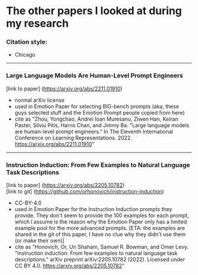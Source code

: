 # The other papers I looked at during my research

### Citation style:

- Chicago

---

### Large Language Models Are Human-Level Prompt Engineers

[link to paper] (https://arxiv.org/abs/2211.01910)

- normal arXiv license
- used in Emotion Paper for selecting BIG-bench prompts (aka, these guys selected stuff and the Emotion Prompt people copied from here)
- cite as "Zhou, Yongchao, Andrei Ioan Muresanu, Ziwen Han, Keiran Paster, Silviu Pitis, Harris Chan, and Jimmy Ba. "Large language models are human-level prompt engineers." In The Eleventh International Conference on Learning Representations. 2022. https://arxiv.org/abs/2211.01910"

---

### Instruction Induction: From Few Examples to Natural Language Task Descriptions

[link to paper] (https://arxiv.org/abs/2205.10782)  
[link to git] (https://github.com/orhonovich/instruction-induction)

- CC-BY-4.0
- used in Emotion Paper for the Instruction Induction prompts they provide. They don't seem to provide the 100 examples for each prompt, which I assume is the reason why the Emotion Paper only has a limited example pool for the more advanced prompts. \[ETA: the examples are shared in the git of this paper, I have no clue why they didn't use them (or make their own)]
- cite as "Honovich, Or, Uri Shaham, Samuel R. Bowman, and Omer Levy. "Instruction induction: From few examples to natural language task descriptions." arXiv preprint arXiv:2205.10782 (2022). Licensed under CC BY 4.0. https://arxiv.org/abs/2205.10782"
